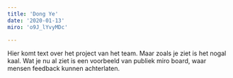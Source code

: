 ```yaml
---
title: 'Dong Ye'
date: '2020-01-13'
miro: 'o9J_lYvyMDc'

---
```


Hier komt text over het project van het team. Maar zoals je ziet is het nogal kaal. Wat je nu al ziet is een voorbeeld van publiek miro board, waar mensen feedback kunnen achterlaten.

